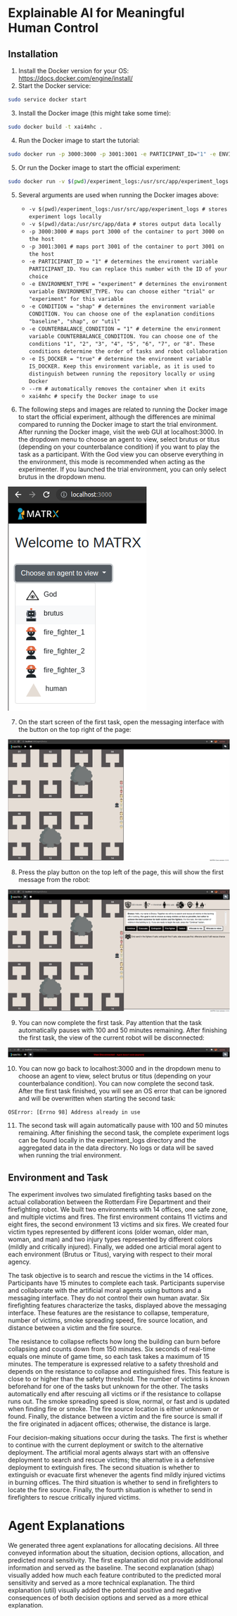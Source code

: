 # Explainable AI for Meaningful Human Control
## Installation
1. Install the Docker version for your OS: https://docs.docker.com/engine/install/
2. Start the Docker service: 
```bash
sudo service docker start
```
3. Install the Docker image (this might take some time):
```bash
sudo docker build -t xai4mhc .
```
4. Run the Docker image to start the tutorial:
```bash
sudo docker run -p 3000:3000 -p 3001:3001 -e PARTICIPANT_ID="1" -e ENVIRONMENT_TYPE="trial" -e IS_DOCKER="true" --rm xai4mhc
```
5. Or run the Docker image to start the official experiment:
```bash
sudo docker run -v $(pwd)/experiment_logs:/usr/src/app/experiment_logs -v $(pwd)/data:/usr/src/app/data -p 3000:3000 -p 3001:3001 -e PARTICIPANT_ID="1" -e ENVIRONMENT_TYPE="experiment" -e CONDITION="shap" -e COUNTERBALANCE_CONDITION="1" -e IS_DOCKER="true" --rm xai4mhc
```
5. Several arguments are used when running the Docker images above:
    - `
    -v $(pwd)/experiment_logs:/usr/src/app/experiment_logs # stores experiment logs locally
    `
    - `
    -v $(pwd)/data:/usr/src/app/data # stores output data locally
    `
    - `
    -p 3000:3000 # maps port 3000 of the container to port 3000 on the host
    `
    - `
    -p 3001:3001 # maps port 3001 of the container to port 3001 on the host
    `
    - `
    -e PARTICIPANT_ID = "1" # determines the enviroment variable PARTICIPANT_ID. You can replace this number with the ID of your choice
    `
    - `
    -e ENVIRONMENT_TYPE = "experiment" # determines the environment variable ENVIRONMENT_TYPE. You can choose either "trial" or "experiment" for this variable
    `
    - `
    -e CONDITION = "shap" # determines the environment variable CONDITION. You can choose one of the explanation conditions "baseline", "shap", or "util"
    `
    - `
    -e COUNTERBALANCE_CONDITION = "1" # determine the environment variable COUNTERBALANCE_CONDITION. You can choose one of the conditions "1", "2", "3", "4", "5", "6", "7", or "8". These conditions determine the order of tasks and robot collaboration
    `
    - `
    -e IS_DOCKER = "true" # determine the environment variable IS_DOCKER. Keep this environment variable, as it is used to distinguish between running the repository locally or using Docker
    `
    - `
    --rm # automatically removes the container when it exits
    `
    - `
    xai4mhc # specify the Docker image to use
    `

6. The following steps and images are related to running the Docker image to start the official experiment, although the differences are minimal compared to running the Docker image to start the trial environment. After running the Docker image, visit the web GUI at localhost:3000. In the dropdown menu to choose an agent to view, select brutus or titus (depending on your counterbalance condition) if you want to play the task as a participant. With the God view you can observe everything in the environment, this mode is recommended when acting as the experimenter. If you launched the trial environment, you can only select brutus in the dropdown menu.

![localhost-startpage](images/localhost_startpage.png "Localhost Startpage") 

7. On the start screen of the first task, open the messaging interface with the button on the top right of the page:

![task-startscreen](images/xai4mhc-startscreen.png "Task Startscreen")

8. Press the play button on the top left of the page, this will show the first message from the robot:

![task-messages](images/xai4mhc-messages.png "Task Messages")

9. You can now complete the first task. Pay attention that the task automatically pauses with 100 and 50 minutes remaining. After finishing the first task, the view of the current robot will be disconnected:

![view-disconnected](images/view_disconnected.png "View Disconnected")

10. You can now go back to localhost:3000 and in the dropdown menu to choose an agent to view, select brutus or titus (depending on your counterbalance condition). You can now complete the second task. After the first task finished, you will see an OS error that can be ignored and will be overwritten when starting the second task:
```
OSError: [Errno 98] Address already in use
```
11. The second task will again automatically pause with 100 and 50 minutes remaining. After finishing the second task, the complete experiment logs can be found locally in the experiment_logs directory and the aggregated data in the data directory. No logs or data will be saved when running the trial environment.

## Environment and Task
The experiment involves two simulated firefighting tasks based on the actual collaboration between the Rotterdam Fire Department and their firefighting robot. We built two environments with 14 offices, one safe zone, and multiple victims and fires. The first environment contains 11 victims and eight fires, the second environment 13 victims and six fires. We created four victim types represented by different icons (older woman, older man, woman, and man) and two injury types represented by different colors (mildly and critically injured). Finally, we added one articial moral agent to each environment (Brutus or Titus), varying with respect to their moral agency.

The task objective is to search and rescue the victims in the 14 offices. Participants have 15 minutes to complete each task. Participants supervise and collaborate with the artificial moral agents using buttons and a messaging interface. They do not control their own human avatar. Six firefighting features characterize the tasks, displayed above the messaging interface. These features are the resistance to collapse, temperature, number of victims, smoke spreading speed, fire source location, and distance between a victim and the fire source. 

The resistance to collapse reflects how long the building can burn before collapsing and counts down from 150 minutes. Six seconds of real-time equals one minute of game time, so each task takes a maximum of 15 minutes. The temperature is expressed relative to a safety threshold and depends on the resistance to collapse and extinguished fires. This feature is close to or higher than the safety threshold. The number of victims is known beforehand for one of the tasks but unknown for the other. The tasks automatically end after rescuing all victims or if the resistance to collapse runs out. The smoke spreading speed is slow, normal, or fast and is updated when finding fire or smoke. The fire source location is either unknown or found. Finally, the distance between a victim and the fire source is small if the fire originated in adjacent offices; otherwise, the distance is large.

Four decision-making situations occur during the tasks. The first is whether to continue with the current deployment or switch to the alternative deployment. The artificial moral agents always start with an offensive deployment to search and rescue victims; the alternative is a defensive deployment to extinguish fires. The second situation is whether to extinguish or evacuate first whenever the agents find mildly injured victims in burning offices. The third situation is whether to send in firefighters to locate the fire source. Finally, the fourth situation is whether to send in firefighters to rescue critically injured victims.

# Agent Explanations
We generated three agent explanations for allocating decisions. All three conveyed information about the situation, decision options, allocation, and predicted moral sensitivity. The first explanation did not provide additional information and served as the baseline. The second explanation (shap) visually added how much each feature contributed to the predicted moral sensitivity and served as a more technical explanation. The third explanation (util) visually added the potential positive and negative consequences of both decision options and served as a more ethical explanation.